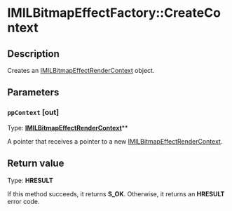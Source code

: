 # IMILBitmapEffectFactory::CreateContext

## Description

Creates an [IMILBitmapEffectRenderContext](https://learn.microsoft.com/previous-versions/windows/desktop/api/mileffects/nn-mileffects-imilbitmapeffectrendercontext) object.

## Parameters

### `ppContext` [out]

Type: **[IMILBitmapEffectRenderContext](https://learn.microsoft.com/previous-versions/windows/desktop/api/mileffects/nn-mileffects-imilbitmapeffectrendercontext)****

A pointer that receives a pointer to a new [IMILBitmapEffectRenderContext](https://learn.microsoft.com/previous-versions/windows/desktop/api/mileffects/nn-mileffects-imilbitmapeffectrendercontext).

## Return value

Type: **HRESULT**

If this method succeeds, it returns **S_OK**. Otherwise, it returns an **HRESULT** error code.